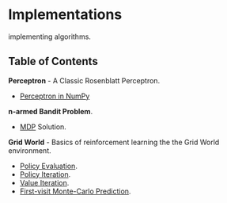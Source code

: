 # Implementations

implementing algorithms.


## Table of Contents

**Perceptron** - A Classic Rosenblatt Perceptron.
  - [Perceptron in NumPy](https://github.com/pedrommaiaa/Implementations/blob/main/perceptron/perceptron_numpy.py)


**n-armed Bandit Problem**.
  - [MDP](https://github.com/pedrommaiaa/Implementations/blob/main/bandits/bandit.py) Solution.


**Grid World** - Basics of reinforcement learning the the Grid World environment.
  - [Policy Evaluation](https://github.com/pedrommaiaa/Implementations/blob/main/basics-RL/dynamic_programming/policy_evaluation.py).
  - [Policy Iteration](https://github.com/pedrommaiaa/Implementations/blob/main/basics-RL/dynamic_programming/policy_iteration.py).
  - [Value Iteration](https://github.com/pedrommaiaa/Implementations/blob/main/basics-RL/dynamic_programming/value_iteration.py).
  - [First-visit Monte-Carlo Prediction](https://github.com/pedrommaiaa/Implementations/blob/main/basics-RL/monte_carlo/mc_prediction.py).

